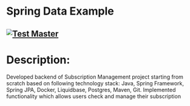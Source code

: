 # Spring Data Example
[![Test Master](https://github.com/TsimurSh/jpa-test/actions/workflows/master.yml/badge.svg)](https://github.com/TsimurSh/jpa-test/actions/workflows/master.yml)
- 

# Description:
Developed backend of Subscription Management project starting from
scratch based on following technology stack: Java, Spring Framework, Spring
JPA, Docker, Liquidbase, Postgres, Maven, Git.
Implemented functionality which allows users check and manage their
subscription
